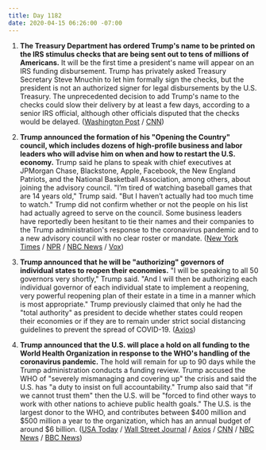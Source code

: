 ```yaml
---
title: Day 1182
date: 2020-04-15 06:26:00 -07:00
---
```


1. **The Treasury Department has ordered Trump's name to be printed on the IRS stimulus checks that are being sent out to tens of millions of Americans.** It will be the first time a president's name will appear on an IRS funding disbursement. Trump has privately asked Treasury Secretary Steve Mnuchin to let him formally sign the checks, but the president is not an authorized signer for legal disbursements by the U.S. Treasury. The unprecedented decision to add Trump's name to the checks could slow their delivery by at least a few days, according to a senior IRS official, although other officials disputed that the checks would be delayed. ([Washington Post](https://www.washingtonpost.com/politics/coming-to-your-1200-relief-check-donald-j-trumps-name/2020/04/14/071016c2-7e82-11ea-8013-1b6da0e4a2b7_story.html) / [CNN](https://www.cnn.com/2020/04/14/politics/trump-name-checks-coronavirus/index.html))

2. **Trump announced the formation of his "Opening the Country" council, which includes dozens of high-profile business and labor leaders who will advise him on when and how to restart the U.S. economy.** Trump said he plans to speak with chief executives at JPMorgan Chase, Blackstone, Apple, Facebook, the New England Patriots, and the National Basketball Association, among others, about joining the advisory council. "I’m tired of watching baseball games that are 14 years old," Trump said. "But I haven’t actually had too much time to watch." Trump did not confirm whether or not the people on his list had actually agreed to serve on the council. Some business leaders have reportedly been hesitant to tie their names and their companies to the Trump administration's response to the coronavirus pandemic and to a new advisory council with no clear roster or mandate. ([New York Times](https://www.nytimes.com/2020/04/14/us/politics/coronavirus-trump-reopening-council.html) / [NPR](https://www.npr.org/2020/04/14/833544006/who-will-advise-trump-on-reopening-the-u-s-white-house-to-set-new-pandemic-counc) / [NBC News](https://www.nbcnews.com/business/business-news/trump-s-opening-our-country-council-still-lacks-any-business-n1183036) / [Vox](https://www.vox.com/policy-and-politics/2020/4/14/21220755/trump-council-to-reopen-america-fox-news-economy))

3. **Trump announced that he will be "authorizing" governors of individual states to reopen their economies.** "I will be speaking to all 50 governors very shortly," Trump said. "And I will then be authorizing each individual governor of each individual state to implement a reopening, very powerful reopening plan of their estate in a time in a manner which is most appropriate." Trump previously claimed that only he had the "total authority" as president to decide whether states could reopen their economies or if they are to remain under strict social distancing guidelines to prevent the spread of COVID-19. ([Axios](https://www.axios.com/trump-says-he-will-be-authorizing-governors-to-reopen-states-48763d92-537a-4cef-b241-6f5124be8ea3.html))

4. **Trump announced that the U.S. will place a hold on all funding to the World Health Organization in response to the WHO's handling of the coronavirus pandemic.** The hold will remain for up to 90 days while the Trump administration conducts a funding review. Trump accused the WHO of "severely mismanaging and covering up" the crisis and said the U.S. has "a duty to insist on full accountability." Trump also said that "if we cannot trust them" then the U.S. will be "forced to find other ways to work with other nations to achieve public health goals." The U.S. is the largest donor to the WHO, and contributes between $400 million and $500 million a year to the organization, which has an annual budget of around $6 billion. ([USA Today](https://www.usatoday.com/story/news/politics/2020/04/14/coronavirus-trump-halt-funding-world-health-organization/2983707001/) / [Wall Street Journal](https://www.wsj.com/articles/u-s-will-halt-funding-to-world-health-organization-over-coronavirus-response-11586905300) / [Axios](https://www.axios.com/trump-world-health-organization-funding-65de2595-2d5e-4a6c-b7c6-9c18aa4cb905.html) / [CNN](https://www.cnn.com/2020/04/14/politics/donald-trump-world-health-organization-funding-coronavirus/index.html) / [NBC News](https://www.nbcnews.com/news/world/global-criticism-grows-trump-move-end-who-funding-amid-pandemic-n1184146) / [BBC News](https://www.bbc.com/news/world-us-canada-52291654))